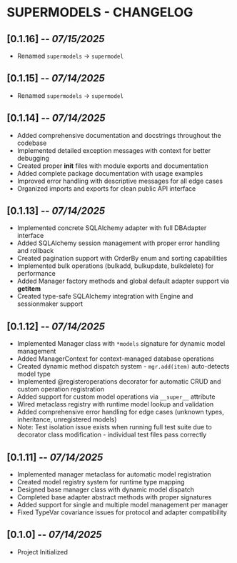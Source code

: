 # SUPERMODELS - CHANGELOG

## [0.1.16] -- *07/15/2025*
* Renamed `supermodels` -> `supermodel`

## [0.1.15] -- *07/14/2025*
* Renamed `supermodels` -> `supermodel`

## [0.1.14] -- *07/14/2025*
* Added comprehensive documentation and docstrings throughout the codebase
* Implemented detailed exception messages with context for better debugging
* Created proper __init__ files with module exports and documentation
* Added complete package documentation with usage examples
* Improved error handling with descriptive messages for all edge cases
* Organized imports and exports for clean public API interface

## [0.1.13] -- *07/14/2025*
* Implemented concrete SQLAlchemy adapter with full DBAdapter interface
* Added SQLAlchemy session management with proper error handling and rollback
* Created pagination support with OrderBy enum and sorting capabilities
* Implemented bulk operations (bulkadd, bulkupdate, bulkdelete) for performance
* Added Manager factory methods and global default adapter support via __getitem__
* Created type-safe SQLAlchemy integration with Engine and sessionmaker support

## [0.1.12] -- *07/14/2025*
* Implemented Manager class with `*models` signature for dynamic model management
* Added ManagerContext for context-managed database operations
* Created dynamic method dispatch system - `mgr.add(item)` auto-detects model type
* Implemented @registeroperations decorator for automatic CRUD and custom operation registration
* Added support for custom model operations via `__super__` attribute
* Wired metaclass registry with runtime model lookup and validation
* Added comprehensive error handling for edge cases (unknown types, inheritance, unregistered models)
* Note: Test isolation issue exists when running full test suite due to decorator class modification - individual test files pass correctly

## [0.1.11] -- *07/14/2025*
* Implemented manager metaclass for automatic model registration
* Created model registry system for runtime type mapping
* Designed base manager class with dynamic model dispatch
* Completed base adapter abstract methods with proper signatures
* Added support for single and multiple model management per manager
* Fixed TypeVar covariance issues for protocol and adapter compatibility

## [0.1.0] -- *07/14/2025*
* Project Initialized
